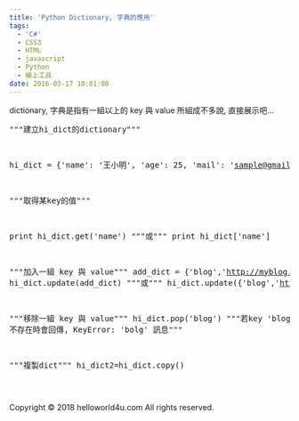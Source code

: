 ```yaml
---
title: 'Python Dictionary, 字典的應用'
tags:
  - 'C#'
  - CSS3
  - HTML
  - javascript
  - Python
  - 線上工具
date: 2016-03-17 10:01:00
---
```


dictionary, 字典是指有一組以上的 key 與 value 所組成不多說, 直接展示吧... <pre class="prettyprint">
"""建立hi_dict的dictionary"""

hi_dict = {'name': '王小明', 'age': 25, 'mail': 'sample@gmail.com'}

"""取得某key的值"""

print hi_dict.get('name')
"""或"""
print hi_dict['name']

"""加入一組 key 與 value"""
add_dict = {'blog','http://myblog.com'}
hi_dict.update(add_dict)
"""或"""
hi_dict.update({'blog','http://myblog.com'})

"""移除一組 key 與 value"""
hi_dict.pop('blog') """若key 'blog' 不存在時會回傳, KeyError: 'bolg' 訊息"""

"""複製dict"""
hi_dict2=hi_dict.copy()

</pre><div class="blogger-post-footer">Copyright © 2018 helloworld4u.com All rights reserved.</div>